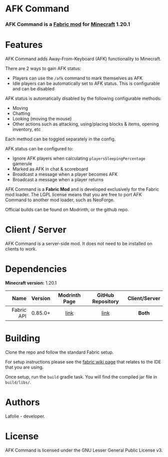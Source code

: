 # AFK Command

### AFK Command is a [Fabric mod](https://www.fabricmc.net/) for [Minecraft](https://www.minecraft.net/en-us) 1.20.1

# Features

AFK Command adds Away-From-Keyboard (AFK) functionality to Minecraft.

There are 2 ways to gain AFK status:
* Players can use the `/afk` command to mark themselves as AFK
* Idle players can be automatically set to AFK status. This is configurable and can be disabled

AFK status is automatically disabled by the following configurable methods:
* Moving
* Chatting
* Looking (moving the mouse)
* Other actions such as attacking, using/placing blocks & items, opening inventory, etc

Each method can be toggled separately in the config.

AFK status can be configured to:
* Ignore AFK players when calculating `playersSleepingPercentage` gamerule
* Marked as AFK in chat & scoreboard
* Broadcast a message when a player becomes AFK
* Broadcast a message when a player returns

AFK Command is a **Fabric Mod** and is developed exclusively for the Fabric mod loader. The LGPL license means that you are free to port AFK Command to another mod loader, such as NeoForge.

Official builds can be found on Modrinth, or the github repo.

# Client / Server

AFK Command is a server-side mod. It does not need to be installed on clients to work.

# Dependencies

**Minecraft version:** 1.20.1

|                    Name | Version | Modrinth Page     | GitHub Repository | Client/Server |
|------------------------:|:-------:|:-----------------:|:-----------------:|:-------------:|
|              Fabric API | 0.85.0+ | [link][fabric_MR] | [link][fabric_GH] | **Both**      |

# Building

Clone the repo and follow the standard Fabric setup.

For setup instructions please see the [fabric wiki page](https://fabricmc.net/wiki/tutorial:setup) that relates to the IDE that you are using.

Once setup, run the `build` gradle task. You will find the compiled jar file in `build/libs/`.

# Authors

Lafolie - developer.

# License

AFK Command is licensed under the GNU Lesser General Public License v3.

[fabric_MR]: https://modrinth.com/mod/fabric-api
[fabric_GH]: https://github.com/FabricMC/fabric